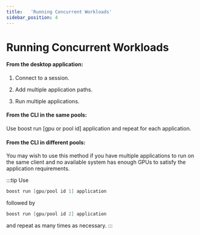 ```yaml
---
title:   'Running Concurrent Workloads'
sidebar_position: 4
---
```

# Running Concurrent Workloads 

#### From the desktop application: 

1. Connect to a session.

2. Add multiple application paths.

3. Run multiple applications. 


#### From the CLI in the same pools: 

Use boost run [gpu or pool id] application and repeat for each application.

#### From the CLI in different pools: 

You may wish to use this method if you have multiple applications to run on the same client and no available system has enough GPUs to satisfy the application requirements. 

:::tip
Use
```powershell
boost run [gpu/pool id 1] application
```
followed by 
```powershell
boost run [gpu/pool id 2] application
```
and repeat as many times as necessary. 
:::

 